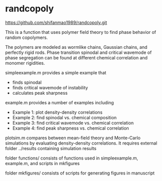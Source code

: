 randcopoly
=======================================

<https://github.com/shifanmao1989/randcopoly.git>

This is a function that uses polymer field theory to find phase behavior of random copolymers.

The polymers are modeled as wormlike chains, Gaussian chains, and perfectly rigid rods.
Phase transition spinodal and critical wavemode of phase segregation can be found at different
chemical correlation and monomer rigidities.

simpleexample.m provides a simple example that
- finds spinodal
- finds critical wavemode of instability
- calculates peak sharpness

example.m provides a number of examples including
- Example 1: plot density-density correlations
- Example 2: find spinodal vs. chemical composition
- Example 3: find critical wavemode vs. chemical correlation
- Example 4: find peak sharpness vs. chemical correlation

plotsim.m compares between mean-field theory and Monte-Carlo simulations
by evaluating density-density correlations. It requires external folder ../results
containing simulation results

folder functions/
consists of functions used in simpleexample.m, example.m, and scripts in mkfigures

folder mkfigures/
consists of scripts for generating figures in manuscript